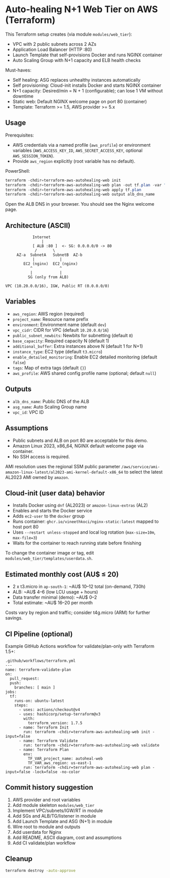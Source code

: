 # Auto-healing N+1 Web Tier on AWS (Terraform)

This Terraform setup creates (via module `modules/web_tier`):
- VPC with 2 public subnets across 2 AZs
- Application Load Balancer (HTTP :80)
- Launch Template that self-provisions Docker and runs NGINX container
- Auto Scaling Group with N+1 capacity and ELB health checks

Must-haves: 
- Self healing: ASG replaces unhealthy instances automatically
- Self provisioning: Cloud-init installs Docker and starts NGINX container
- N+1 capacity: Desired/min = N + 1 (configurable); can lose 1 VM without downtime
- Static web: Default NGINX welcome page on port 80 (container)
- Template: Terraform >= 1.5, AWS provider >= 5.x

## Usage

Prerequisites:
- AWS credentials via a named profile (`aws_profile`) or environment variables (`AWS_ACCESS_KEY_ID`, `AWS_SECRET_ACCESS_KEY`, optional `AWS_SESSION_TOKEN`).
- Provide `aws_region` explicitly (root variable has no default).

PowerShell:
```powershell
terraform -chdir=terraform-aws-autohealing-web init
terraform -chdir=terraform-aws-autohealing-web plan -out tf.plan -var "project_name=autoheal-web" -var "aws_region=ap-south-1" -var "base_capacity=1" -var "additional_buffer=1" -var "aws_profile=default"
terraform -chdir=terraform-aws-autohealing-web apply tf.plan
terraform -chdir=terraform-aws-autohealing-web output alb_dns_name
```

Open the ALB DNS in your browser. You should see the Nginx welcome page.

## Architecture (ASCII)

```
            Internet
                |
            [ ALB :80 ]  <- SG: 0.0.0.0/0 -> 80
             /       \
     AZ-a  SubnetA   SubnetB  AZ-b
            |           |
        EC2 (nginx)  EC2 (nginx)
           ^            ^
           |            |
          SG (only from ALB)

VPC (10.20.0.0/16), IGW, Public RT (0.0.0.0/0)
```

## Variables
- `aws_region`: AWS region (required)
- `project_name`: Resource name prefix
- `environment`: Environment name (default `dev`)
- `vpc_cidr`: CIDR for VPC (default `10.20.0.0/16`)
- `public_subnet_newbits`: Newbits for subnetting (default `8`)
- `base_capacity`: Required capacity N (default 1)
- `additional_buffer`: Extra instances above N (default 1 for N+1)
- `instance_type`: EC2 type (default `t3.micro`)
- `enable_detailed_monitoring`: Enable EC2 detailed monitoring (default `false`)
- `tags`: Map of extra tags (default `{}`)
- `aws_profile`: AWS shared config profile name (optional; default `null`)

## Outputs
- `alb_dns_name`: Public DNS of the ALB
- `asg_name`: Auto Scaling Group name
- `vpc_id`: VPC ID

## Assumptions
- Public subnets and ALB on port 80 are acceptable for this demo.
- Amazon Linux 2023, x86_64, NGINX default welcome page via container.
- No SSH access is required.

AMI resolution uses the regional SSM public parameter `/aws/service/ami-amazon-linux-latest/al2023-ami-kernel-default-x86_64` to select the latest AL2023 AMI owned by `amazon`.

## Cloud-init (user data) behavior
- Installs Docker using `dnf` (AL2023) or `amazon-linux-extras` (AL2)
- Enables and starts the Docker service
- Adds `ec2-user` to the `docker` group
- Runs container: `ghcr.io/vineethkoci/nginx-static:latest` mapped to host port 80
- Uses `--restart unless-stopped` and local log rotation (`max-size=10m`, `max-file=3`)
- Waits for the container to reach running state before finishing

To change the container image or tag, edit `modules/web_tier/templates/userdata.sh`.

## Estimated monthly cost (AU$ ≤ 20)
- 2 x t3.micro in `ap-south-1`: ~AU$ 10–12 total (on-demand, 730h)
- ALB: ~AU$ 4–6 (low LCU usage + hours)
- Data transfer minimal (demo): ~AU$ 0–2
- Total estimate: ~AU$ 16–20 per month

Costs vary by region and traffic; consider t4g.micro (ARM) for further savings.

## CI Pipeline (optional)
Example GitHub Actions workflow for validate/plan-only with Terraform 1.5+:

```
.github/workflows/terraform.yml
---
name: terraform-validate-plan
on:
  pull_request:
  push:
    branches: [ main ]
jobs:
  tf:
    runs-on: ubuntu-latest
    steps:
      - uses: actions/checkout@v4
      - uses: hashicorp/setup-terraform@v3
        with:
          terraform_version: 1.7.5
      - name: Terraform Init
        run: terraform -chdir=terraform-aws-autohealing-web init -input=false
      - name: Terraform Validate
        run: terraform -chdir=terraform-aws-autohealing-web validate
      - name: Terraform Plan
        env:
          TF_VAR_project_name: autoheal-web
          TF_VAR_aws_region: us-east-1
        run: terraform -chdir=terraform-aws-autohealing-web plan -input=false -lock=false -no-color
```

## Commit history suggestion
1. AWS provider and root variables
2. Add module skeleton `modules/web_tier`
3. Implement VPC/subnets/IGW/RT in module
4. Add SGs and ALB/TG/listener in module
5. Add Launch Template and ASG (N+1) in module
6. Wire root to module and outputs
7. Add userdata for Nginx
8. Add README, ASCII diagram, cost and assumptions
9. Add CI validate/plan workflow

## Cleanup
```bash
terraform destroy -auto-approve
```